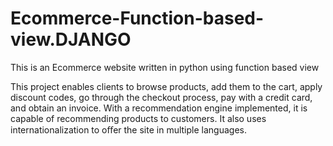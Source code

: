 # Ecommerce-Function-based-view.DJANGO
This is an Ecommerce website written in python using function based view

This project enables clients to browse products, add them to the cart, apply discount codes, go through the checkout process, pay with a credit card, and obtain an invoice. With a recommendation engine implemented, it is capable of recommending products to customers. It also uses internationalization to oﬀer the site in multiple languages.
